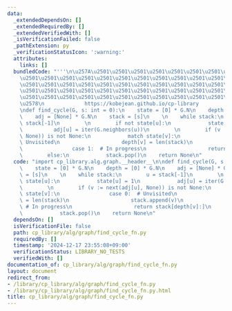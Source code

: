 ```yaml
---
data:
  _extendedDependsOn: []
  _extendedRequiredBy: []
  _extendedVerifiedWith: []
  _isVerificationFailed: false
  _pathExtension: py
  _verificationStatusIcon: ':warning:'
  attributes:
    links: []
  bundledCode: "'''\n\u257A\u2501\u2501\u2501\u2501\u2501\u2501\u2501\u2501\u2501\u2501\
    \u2501\u2501\u2501\u2501\u2501\u2501\u2501\u2501\u2501\u2501\u2501\u2501\u2501\
    \u2501\u2501\u2501\u2501\u2501\u2501\u2501\u2501\u2501\u2501\u2501\u2501\u2501\
    \u2501\u2501\u2501\u2501\u2501\u2501\u2501\u2501\u2501\u2501\u2501\u2501\u2501\
    \u2501\u2501\u2501\u2501\u2501\u2501\u2501\u2501\u2501\u2501\u2501\u2501\u2501\
    \u2578\n             https://kobejean.github.io/cp-library               \n'''\n\
    \ndef find_cycle(G, s: int = 0):\n    state = [0] * G.N\n    depth = [0] * G.N\n\
    \    adj = [None] * G.N\n    stack = [s]\n    \n    while stack:\n        u =\
    \ stack[-1]\n        \n        if not state[u]:\n            state[u] = 1\n  \
    \          adj[u] = iter(G.neighbors(u))\n        \n        if (v := next(adj[u],\
    \ None)) is not None:\n            match state[v]:\n                case 0:  #\
    \ Unvisited\n                    depth[v] = len(stack)\n                    stack.append(v)\n\
    \                case 1:  # In progress\n                    return stack[depth[v]:]\n\
    \        else:\n            stack.pop()\n    return None\n"
  code: "import cp_library.alg.graph.__header__\n\ndef find_cycle(G, s: int = 0):\n\
    \    state = [0] * G.N\n    depth = [0] * G.N\n    adj = [None] * G.N\n    stack\
    \ = [s]\n    \n    while stack:\n        u = stack[-1]\n        \n        if not\
    \ state[u]:\n            state[u] = 1\n            adj[u] = iter(G.neighbors(u))\n\
    \        \n        if (v := next(adj[u], None)) is not None:\n            match\
    \ state[v]:\n                case 0:  # Unvisited\n                    depth[v]\
    \ = len(stack)\n                    stack.append(v)\n                case 1: \
    \ # In progress\n                    return stack[depth[v]:]\n        else:\n\
    \            stack.pop()\n    return None\n"
  dependsOn: []
  isVerificationFile: false
  path: cp_library/alg/graph/find_cycle_fn.py
  requiredBy: []
  timestamp: '2024-12-17 23:55:08+09:00'
  verificationStatus: LIBRARY_NO_TESTS
  verifiedWith: []
documentation_of: cp_library/alg/graph/find_cycle_fn.py
layout: document
redirect_from:
- /library/cp_library/alg/graph/find_cycle_fn.py
- /library/cp_library/alg/graph/find_cycle_fn.py.html
title: cp_library/alg/graph/find_cycle_fn.py
---
```

